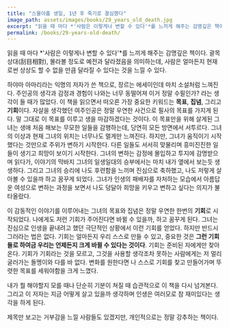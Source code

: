 ```yaml
---
title: "스물아홉 생일, 1년 후 죽기로 결심했다"
image_path: assets/images/books/29_years_old_death.jpg
excerpt: "읽을 때 마다 *'사람은 이렇게나 변할 수 있다'*를 느끼게 해주는 감명깊은 책이다. 괄목상대(刮目相對),  ..."
permalink: /books/29-years-old-death/
---
```


읽을 때 마다 *'사람은 이렇게나 변할 수 있다'*를 느끼게 해주는 감명깊은 책이다. 괄목상대(刮目相對), 몰라볼 정도로 예전과 달라졌음을 의미하는데, 사람은 얼마든지 현재로썬 상상도 할 수 없을 만큼 달라질 수 있다는 것을 느낄 수 있다.

하야마 아마리라는 익명의 저자가 쓴 책으로, 장르는 에세이인데 마치 소설처럼 느껴진다. 주인공의 생각과 감정과 경험이 나와는 너무 동떨어져 이거 정말 수필인가? 라는 생각이 들 때가 많았다. 이 책을 읽으면서 떠오른 가장 중요한 키워드는 **목표**, **집념**, 그리고 **기회**이다. 자살을 생각했던 여주인공은 정말 우연한 사건으로 필사의 목표를 가지게 된다. 말 그대로 이 목표를 이루고 생을 마감하겠다는 것이다. 이 목표만을 위해 살게된 그녀는 생애 처음 해보는 무모한 일들을 감행하는데, 당연히 모든 방면에서 서투르다. 그녀의 이상과 현재 그녀의 위치는 너무나도 멀게만 느껴진다. 하지만, 그녀가 움직이기 시작했다는 것만으로 주위가 변하기 시작한다. 다른 일들도 서서히 맞물리며 흥미진진한 일들이 생기고 희망이 보이기 시작한다. 그녀의 변하는 감정에 몰입하고 투지에 감명받으며 읽다가, 이야기의 막바지 그녀의 일생일대의 승부에서는 마치 내가 옆에서 보는듯 생생하다. 그리고 그녀의 승리에 나도 후련함을 느끼며 진심으로 축하했고, 나도 저렇게 살아볼 수 있을까 하고 꿈꾸게 되었다. 그녀가 인생의 패배자를 자처하는 모습에서 아름답운 여성으로 변하는 과정을 보면서 나도 덩달아 희망을 키우고 변하고 싶다는 의지가 불타올랐다.

이 감동적인 이야기를 이루어내는 그녀의 목표와 집념은 정말 우연한 한번의 **기회**로 시작되었다. 나에게도 저런 기회가 주어진다면 바뀔 수 있을까, 하고 꿈꾸게 된다. 그녀는 진심으로 인생을 끝내려고 했던 극단적인 상황에서 이런 기회를 얻었다. 하지만 반드시 그러라는 법은 없다. 기회는 얼마든지 우리 스스로 만들 수 있고, 중요한 것은 **그런 기회들로 하여금 우리는 언제든지 크게 바뀔 수 있다는 것이다**. 기회는 준비된 자에게만 찾아온다. 기회가 기회라는 것을 모르고, 그것을 사용할 생각조차 못하는 사람에게는 저 멀리 굴러가는 돌멩이와 다를 바 없다. 변화를 원한다면 나 스스로 기회를 찾고 만들어가며 뚜렷한 목표를 세워야함을 크게 느꼈다. 

내가 뭘 해야할지 모를 때나 단순히 기분이 쳐질 때 습관적으로 이 책을 다시 넘겨본다. 그리고 이 저자는 지금 어떻게 살고 있을까 생각하며 인생은 여러모로 참 재미있다는 생각을 하게 된다.

제목만 보고는 거부감을 느낄 사람들도 있겠지만, 개인적으로는 정말 강추하는 책이다.
